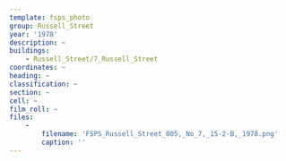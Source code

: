 ```yaml
---
template: fsps_photo
group: Russell_Street
year: '1978'
description: ~
buildings:
    - Russell_Street/7_Russell_Street
coordinates: ~
heading: ~
classification: ~
section: ~
cell: ~
film_roll: ~
files:
    -
        filename: 'FSPS_Russell_Street_005,_No_7,_15-2-B,_1978.png'
        caption: ''
---
```

